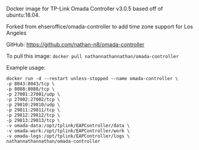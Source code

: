 Docker image for TP-Link Omada Controller v3.0.5 based off of ubuntu:18.04.

Forked from ehseroffice/omada-controller to add time zone support for Los Angeles

GitHub: https://github.com/nathan-n8/omada-controller

To pull this image: `docker pull nathannathannathan/omada-controller`

Example usage:

```
docker run -d --restart unless-stopped --name omada-controller \
-p 8043:8043/tcp \
-p 8088:8088/tcp \
-p 27001:27001/udp \
-p 27002:27002/tcp \
-p 29810:29810/udp \
-p 29811:29811/tcp \
-p 29812:29812/tcp \
-p 29813:29813/tcp \
-v omada-data:/opt/tplink/EAPController/data \
-v omada-work:/opt/tplink/EAPController/work \
-v omada-logs:/opt/tplink/EAPController/logs \
nathannathannathan/omada-controller
```
